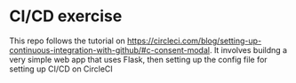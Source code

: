 # CI/CD exercise

This repo follows the tutorial on https://circleci.com/blog/setting-up-continuous-integration-with-github/#c-consent-modal. It involves buildng a very simple web app that uses Flask, then setting up the config file for setting up CI/CD on CircleCI
